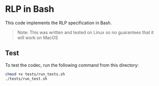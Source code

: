# RLP in Bash

This code implements the RLP specification in Bash.

> Note: This was written and tested on Linux so no guarantees that it will work on MacOS

## Test

To test the codec, run the following command from this directory:

```bash
chmod +x tests/run_tests.sh 
./tests/run_test.sh
```
